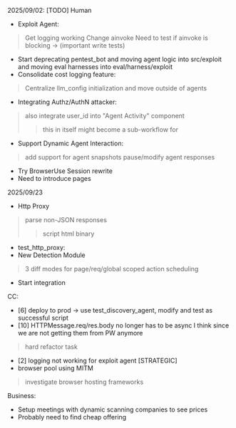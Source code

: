 2025/09/02:
[TODO]
Human
- Exploit Agent:
> Get logging working
> Change ainvoke
> Need to test if ainvoke is blocking -> (important write tests)
- Start deprecating pentest_bot and moving agent logic into src/exploit and moving eval harnesses into eval/harness/exploit
- Consolidate cost logging feature:
> Centralize llm_config initialization and move outside of agents
- Integrating Authz/AuthN attacker:
> also integrate user_id into "Agent Activity" component
>> this in itself might become a sub-workflow for 
- Support Dynamic Agent Interaction:
> add support for agent snapshots
> pause/modify agent responses
- Try BrowserUse Session rewrite
- Need to introduce pages

2025/09/23
- Http Proxy
> parse non-JSON responses
>> script
>> html
>> binary
- test_http_proxy:
- New Detection Module
> 3 diff modes for page/req/global scoped action scheduling
- Start integration 

CC:
- [6] deploy to prod -> use test_discovery_agent, modify and test as successful script
- [10] HTTPMessage.req/res.body no longer has to be async I think since we are not getting them from PW anymore
> hard refactor task
- [2] logging not working for exploit agent
[STRATEGIC]
- browser pool using MITM
> investigate browser hosting frameworks


Business:
- Setup meetings with dynamic scanning companies to see prices
- Probably need to find cheap offering